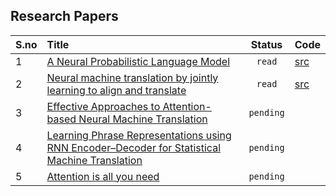 ## Research Papers


S.no| Title | Status | Code |
| :-------- | :------- | :--------------------------------: | ----         
|1 | [A Neural Probabilistic Language Model](https://www.jmlr.org/papers/volume3/bengio03a/bengio03a.pdf)|`read`| [src](https://github.com/sindhu213/Research-Papers/blob/master/src/neural_probabilistic_language_model.ipynb)
|2 | [Neural machine translation by jointly learning to align and translate](https://arxiv.org/pdf/1409.0473.pdf) |`read` | [src](https://github.com/sindhu213/Research-Papers/blob/master/src/NMT_with_attention.ipynb)
|3 | [Effective Approaches to Attention-based Neural Machine Translation](https://arxiv.org/pdf/1508.04025.pdf)|`pending`|
|4 | [Learning Phrase Representations using RNN Encoder–Decoder for Statistical Machine Translation](https://arxiv.org/pdf/1406.1078.pdf?source=post_page---------------------------)|`pending`|
|5 | [Attention is all you need](https://arxiv.org/pdf/1706.03762.pdf)|`pending`|

 
